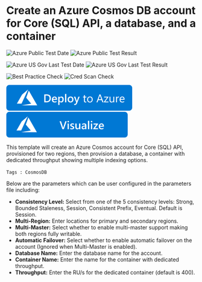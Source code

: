 # Create an Azure Cosmos DB account for Core (SQL) API, a database, and a container 

![Azure Public Test Date](https://azurequickstartsservice.blob.core.windows.net/badges/101-cosmosdb-create/PublicLastTestDate.svg)
![Azure Public Test Result](https://azurequickstartsservice.blob.core.windows.net/badges/101-cosmosdb-create/PublicDeployment.svg)

![Azure US Gov Last Test Date](https://azurequickstartsservice.blob.core.windows.net/badges/101-cosmosdb-create/FairfaxLastTestDate.svg)
![Azure US Gov Last Test Result](https://azurequickstartsservice.blob.core.windows.net/badges/101-cosmosdb-create/FairfaxDeployment.svg)

![Best Practice Check](https://azurequickstartsservice.blob.core.windows.net/badges/101-cosmosdb-create/BestPracticeResult.svg)
![Cred Scan Check](https://azurequickstartsservice.blob.core.windows.net/badges/101-cosmosdb-create/CredScanResult.svg)

[![Deploy To Azure](https://raw.githubusercontent.com/Azure/azure-quickstart-templates/master/1-CONTRIBUTION-GUIDE/images/deploytoazure.svg?sanitize=true)](https://portal.azure.com/#create/Microsoft.Template/uri/https%3A%2F%2Fraw.githubusercontent.com%2FAzure%2Fazure-quickstart-templates%2Fmaster%2F101-cosmosdb-create%2Fazuredeploy.json)  [![Visualize](https://raw.githubusercontent.com/Azure/azure-quickstart-templates/master/1-CONTRIBUTION-GUIDE/images/visualizebutton.svg?sanitize=true)](http://armviz.io/#/?load=https%3A%2F%2Fraw.githubusercontent.com%2FAzure%2Fazure-quickstart-templates%2Fmaster%2F101-cosmosdb-create%2Fazuredeploy.json)

This template will create an Azure Cosmos account for Core (SQL) API, provisioned for two regions, then provision a database, a container with dedicated throughput showing multiple indexing options.

`Tags : CosmosDB`

Below are the parameters which can be user configured in the parameters file including:

- **Consistency Level:** Select from one of the 5 consistency levels: Strong, Bounded Staleness, Session, Consistent Prefix, Eventual. Default is Session.
- **Multi-Region:** Enter locations for primary and secondary regions.
- **Multi-Master:** Select whether to enable multi-master support making both regions fully writable.
- **Automatic Failover:** Select whether to enable automatic failover on the account (Ignored when Multi-Master is enabled).
- **Database Name:** Enter the database name for the account.
- **Container Name:** Enter the name for the container with dedicated throughput.
- **Throughput:** Enter the RU/s for the dedicated container (default is 400).


